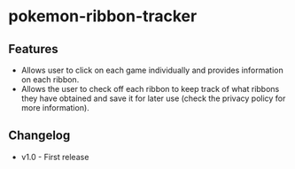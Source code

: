 # pokemon-ribbon-tracker

## Features
- Allows user to click on each game individually and provides information on each ribbon.
- Allows the user to check off each ribbon to keep track of what ribbons they have obtained
  and save it for later use (check the privacy policy for more information).

## Changelog
- v1.0 - First release